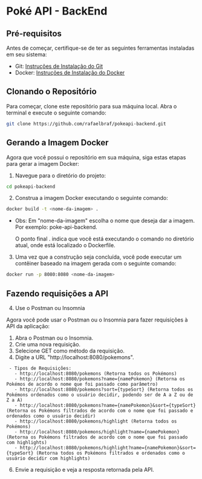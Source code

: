 # Poké API - BackEnd

## Pré-requisitos

Antes de começar, certifique-se de ter as seguintes ferramentas instaladas em seu sistema:

- Git: [Instruções de Instalação do Git](https://git-scm.com/book/en/v2/Getting-Started-Installing-Git)
- Docker: [Instruções de Instalação do Docker](https://docs.docker.com/get-docker/)

## Clonando o Repositório

Para começar, clone este repositório para sua máquina local. Abra o terminal e execute o seguinte comando:

```bash
git clone https://github.com/rafaelbraf/pokeapi-backend.git
```

## Gerando a Imagem Docker

Agora que você possui o repositório em sua máquina, siga estas etapas para gerar a imagem Docker:

1. Navegue para o diretório do projeto:
```bash
cd pokeapi-backend
```

2. Construa a imagem Docker executando o seguinte comando:
```bash
docker build -t <nome-da-imagem> .
```
- Obs: Em "nome-da-imagem" escolha o nome que deseja dar a imagem. Por exemplo: poke-api-backend.

   O ponto final . indica que você está executando o comando no diretório atual, onde está localizado o Dockerfile.

3. Uma vez que a construção seja concluída, você pode executar um contêiner baseado na imagem gerada com o seguinte comando:
```bash
docker run -p 8080:8080 <nome-da-imagem>
```

## Fazendo requisições a API

4. Use o Postman ou Insomnia

 Agora você pode usar o Postman ou o Insomnia para fazer requisições à API da aplicação:
   1. Abra o Postman ou o Insomnia.
   2. Crie uma nova requisição.
   3. Selecione GET como método da requisição.
   4. Digite a URL "http://localhost:8080/pokemons".

     - Tipos de Requisições:
       - http://localhost:8080/pokemons (Retorna todos os Pokémons)
       - http://localhost:8080/pokemons?name={namePokemon} (Retorna os Pokémos de acordo o nome que foi passado como parâmetro)
       - http://localhost:8080/pokemons?sort={typeSort} (Retorna todos os Pokémons ordenados como o usuário decidir, podendo ser de A a Z ou de Z a A)
       - http://localhost:8080/pokemons?name={namePokemon}&sort={typeSort} (Retorna os Pokémons filtrados de acordo com o nome que foi passado e ordenados como o usuário decidir)
       - http://localhost:8080/pokemons/highlight (Retorna todos os Pokémons)
       - http://localhost:8080/pokemons/highlight?name={namePokemon} (Retorna os Pokémons filtrados de acordo com o nome que foi passado com highlights)
       - http://localhost:8080/pokemons/highlight?name={namePokemon}&sort={typeSort} (Retorna todos os Pokémons filtrados e ordenados como o usuário decidir com highlights)
   6. Envie a requisição e veja a resposta retornada pela API.
